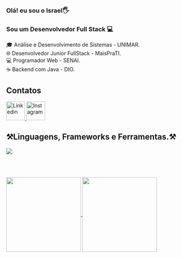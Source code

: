 ### Olá! eu sou o Israel🖐️

<h3>Sou um Desenvolvedor Full Stack 💻</h3>

<div style="flex">
🎓 Análise e Desenvolvimento de Sistemas - UNIMAR.<br>
🌐 Desenvolvedor Junior FullStack - MaisPraTI.<br>
💻 Programador Web - SENAI.<br>
☕ Backend com Java - DIO.
</div>

## Contatos
<a href="https://www.linkedin.com/in/israelsantoss/" target="_blank">
  <img src="https://cdn.jsdelivr.net/gh/devicons/devicon@latest/icons/linkedin/linkedin-original.svg" height="50" width="50" alt="Linkedin" title="Linkedin">
</a>
<a href="https://www.instagram.com/is.codess/" target="_blank">
<img src="https://upload.wikimedia.org/wikipedia/commons/thumb/9/95/Instagram_logo_2022.svg/1200px-Instagram_logo_2022.svg.png" width="50" height="50" alt="Instagram" title="Instagram">
</a>

## ⚒️Linguagens, Frameworks e Ferramentas.⚒️

<a href="https://skillicons.dev" target="_blank">
  <img src="https://skillicons.dev/icons?i=vscode,git,figma,html,css,js,typescript,react,nodejs,lua,java,spring,tailwind,bootstrap,mysql" />
</a>

<br><br>

<div align="left" style="align-center width:800px; margin:0 auto;">
  <a href="https://github.com/anuraghazra/github-readme-stats" target="_blank">
      <img height=200 align="center" src="https://github-readme-stats.vercel.app/api?username=IsraelDev560&theme=react&rank_icon=github&show_icons=true" />
  </a>
  <a href="https://github.com/anuraghazra/convoychat" target="_blank">
      <img height=200 align="center" src="https://github-readme-stats.vercel.app/api/top-langs?username=IsraelDev560&layout=compact&langs_count=8&card_width=320&theme=react" />
  </a>
</div>
